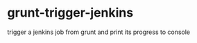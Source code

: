 grunt-trigger-jenkins
=====================

trigger a jenkins job from grunt and print its progress to console
